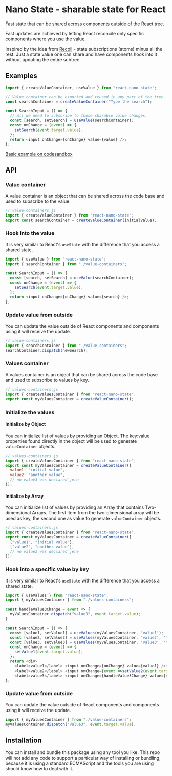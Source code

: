 # Nano State - sharable state for React

Fast state that can be shared across components outside of the React tree.

Fast updates are achieved by letting React reconcile only specific components where you use the value.

Inspired by the idea from [Recoil](https://recoiljs.org/) - state subscriptions (atoms) minus all the rest. Just a state value one can share and have components hook into it without updating the entire subtree.

## Examples

```js
import { createValueContainer, useValue } from "react-nano-state";

// Value container can be exported and reused in any part of the tree.
const searchContainer = createValueContainer("Type the search");

const SearchInput = () => {
  // All we need to subscribe to those sharable value changes.
  const [search, setSearch] = useValue(searchContainer);
  const onChange = (event) => {
    setSearch(event.target.value);
  };
  return <input onChange={onChange} value={value} />;
};
```

[Basic example on codesandbox ](https://codesandbox.io/s/github/kof/react-nano-state/tree/master/examples/basic)

## API

### Value container

A value container is an object that can be shared across the code base and used to subscribe to the value.

```js
// value-containers.js
import { createValueContainer } from "react-nano-state";
export const searchContainer = createValueContainer(initialValue);
```

### Hook into the value

It is very similar to React's `useState` with the difference that you access a shared state.

```js
import { useValue } from "react-nano-state";
import { searchContainer } from "./value-containers";

const SearchInput = () => {
  const [search, setSearch] = useValue(searchContainer);
  const onChange = (event) => {
    setSearch(event.target.value);
  };
  return <input onChange={onChange} value={search} />;
};
```

### Update value from outside

You can update the value outside of React components and components using it will receive the update.

```js
// value-containers.js
import { searchContainer } from "./value-containers";
searchContainer.dispatch(newSearch);
```

### Values container

A values container is an object that can be shared across the code base and used to subscribe to values by key.

```js
// values-containers.js
import { createValuesContainer } from "react-nano-state";
export const myValuesContainer = createValueContainer();
```

### Initialize the values

#### Initialize by Object

You can initialize list of values by providing an Object. The key:value properties found directly in the object will be used to generate `valueContainer` objects.

```js
// values-containers.js
import { createValuesContainer } from "react-nano-state";
export const myValuesContainer = createValueContainer({
  value1: "initial value",
  value2: "another value",
  // no value3 was declared jere
});
```

#### Initialize by Array

You can initialize list of values by providing an Array that contains Two-dimensional Arrays. The first item from the two-dimensional array will be used as key, the second one as value to generate `valueContainer` objects.

```js
// values-containers.js
import { createValuesContainer } from "react-nano-state";
export const myValuesContainer = createValueContainer([
  ["value1", "initial value"],
  ["value2", "another value"],
  // no value3 was declared jere
]);
```

### Hook into a specific value by key

It is very similar to React's `useState` with the difference that you access a shared state.

```js
import { useValues } from "react-nano-state";
import { myValuesContainer } from "./values-containers";

const handleValue3Change = event => {
  myValuesContainer.dispatch("value3", event.target.value);
}

const SearchInput = () => {
  const [value1, setValue1] = useValues(myValuesContainer, 'value1');
  const [value2, setValue2] = useValues(myValuesContainer, 'value2', 'this value will be ignored because  value2 was initialized already');
  const [value3, setValue3] = useValues(myValuesContainer, 'value3', 'this is the initial value of the new value3');
  const onChange = (event) => {
    setValue1(event.target.value);
  };
  return <div>
    <label>value1</label> <input onChange={onChange} value={value1} /><br/>
    <label>value2</label> <input onChange={event =>setValue2(event.target.value)} value={value2} /><br/>
    <label>value3</label> <input onChange={handleValue3Change} value={value3} /><br/>
};
```

### Update value from outside

You can update the value outside of React components and components using it will receive the update.

```js
import { myValuesContainer } from "./value-containers";
myValuesContainer.dispatch("value3", event.target.value);
```

## Installation

You can install and bundle this package using any tool you like. This repo will not add any code to support a particular way of installing or bundling, because it is using a standard ECMAScript and the tools you are using should know how to deal with it.
